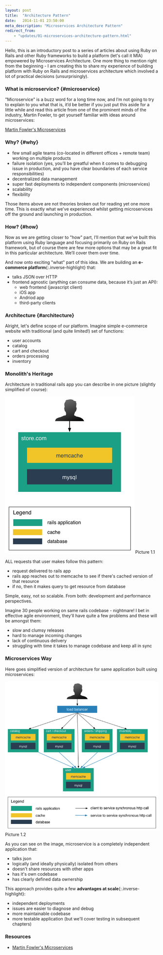 ```yaml
---
layout: post
title:  "Architecture Pattern"
date:   2014-11-01 23:50:00
meta_description: "Microservices Architecture Pattern"
redirect_from:
    - "updates/01-microservices-architecture-pattern.html"
---
```


Hello, this is an introductory post to a series of articles about using Ruby on Rails and other Ruby frameworks to build a platform (let's call it MIA) empowered by Microservices Architecture. One more thing to mention right from the beginning - I am creating this to share my experience of building platform with Ruby on Rails and microservices architecture which involved a lot of practical decisions (unsurprisingly).


### What is microservice? {#microservice}

"Microservice" is a buzz word for a long time now, and I’m not going to try to explain to you what that is, it’d be better if you just put this aside for a little while and read this article from one of the prominent minds of the industry, Martin Fowler, to get yourself familiar with ideas around microservices: 

[Martin Fowler's Microservices](http://martinfowler.com/articles/microservices.html)


### Why? {#why}

- few small agile teams (co-located in different offices + remote team) working on multiple products
- failure isolation (yes, you’ll be greatful when it comes to debugging issue in production, and you have clear boundaries of each service responsibilities)
- decentralized data management
- super fast deployments to independent components (microservices)
- scalability
- flexibility

Those items above are not theories broken out for reading yet one more time. This is exactly what we've experienced whilst getting microservices off the ground and launching in production.

### How? {#how}
Now as we are getting closer to "how" part, I’ll mention that we've built this platform using Ruby language and focusing primarily on Ruby on Rails framework, but of course there are few more options that may be a great fit in this particular architecture. We’ll cover them over time.

And now onto exciting "what" part of this idea. We are building an **e-commerce platform**{:.inverse-highlight} that:

- talks JSON over HTTP
- frontend agnostic (anything can consume data, because it’s just an API):
    - web frontend (javascript client)
    - iOS app
    - Andriod app
    - third-party clients

### Architecture {#architecture}

Alright, let's define scope of our platform. Imagine simple e-commerce website with traditional (and quite limited!) set of functions:

- user accounts
- catalog
- cart and checkout
- orders processing
- inventory

### Monolith's Heritage

Architecture in traditional rails app you can describe in one picture (slightly simplified of course):

![monolith's heritage](/images/architecture/monoliths_heritage.png)
Picture 1.1

ALL requests that user makes follow this pattern:

- request delivered to rails app
- rails app reaches out to memcache to see if there's cached version of that resource
- if no, then it makes query to get resource from database

Simple, easy, not so scalable. From both: development and performance perspectives.

Imagine 30 people working on same rails codebase - nightmare! I bet in effective agile environment, they'll have quite a few problems and these will be amongst them:

- slow and clumsy releases
- hard to manage incoming changes
- lack of continuous delivery
- struggling with time it takes to manage codebase and keep all in sync

### Microservices Way

Here goes simplified version of architecture for same application built using microservices:

![microservices](/images/architecture/microservices-1.png)
Picture 1.2

As you can see on the image, microservice is a completely independent application that:

- talks json
- logically (and ideally physically) isolated from others
- doesn't share resources with other apps
- has it's own codebase
- has clearly defined data ownership

This approach provides quite a few **advantages at scale**{:.inverse-highlight}:

- independent deployments
- issues are easier to diagnose and debug
- more maintainable codebase
- more testable application (but we'll cover testing in subsequent chapters)

### Resources

- [Martin Fowler's Microservices](http://martinfowler.com/articles/microservices.html)
